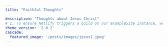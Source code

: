 ```yaml
---
title: "Faithful Thoughts"

description: "Thoughts about Jesus Christ"
# 1. To ensure Netlify triggers a build on our exampleSite instance, we need to change a file in the exampleSite directory.
theme_version: '2.8.2'
cascade:
  featured_image: '/posts/images/jesus1.jpeg'
---
```

